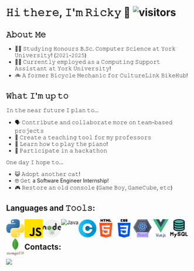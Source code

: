 # 𝙷𝚒 𝚝𝚑𝚎𝚛𝚎, 𝙸'𝚖 𝚁𝚒𝚌𝚔𝚢 </strong> 👋 ![visitors](https://visitor-badge.glitch.me/badge?page_id=Rickie457&left_color=black&right_color=blue) 
<!-- <img src="./img/cherry.gif" align="right" height=250vh/ width=70%> -->

## 𝙰𝚋𝚘𝚞𝚝 𝙼𝚎
  - 🧑‍🎓 𝚂𝚝𝚞𝚍𝚢𝚒𝚗𝚐 𝙷𝚘𝚗𝚘𝚞𝚛𝚜 𝙱.𝚂𝚌. 𝙲𝚘𝚖𝚙𝚞𝚝𝚎𝚛 𝚂𝚌𝚒𝚎𝚗𝚌𝚎 𝚊𝚝 𝚈𝚘𝚛𝚔 𝚄𝚗𝚒𝚟𝚎𝚛𝚜𝚒𝚝𝚢! (𝟸𝟶𝟸𝟷-𝟸𝟶𝟸𝟻)
  - 🧑‍💻 𝙲𝚞𝚛𝚛𝚎𝚗𝚝𝚕𝚢 𝚎𝚖𝚙𝚕𝚘𝚢𝚎𝚍 𝚊𝚜 𝚊 𝙲𝚘𝚖𝚙𝚞𝚝𝚒𝚗𝚐 𝚂𝚞𝚙𝚙𝚘𝚛𝚝 𝙰𝚜𝚜𝚒𝚜𝚝𝚊𝚗𝚝 𝚊𝚝 𝚈𝚘𝚛𝚔 𝚄𝚗𝚒𝚟𝚎𝚛𝚜𝚒𝚝𝚢!
  - 🚲 𝙰 𝚏𝚘𝚛𝚖𝚎𝚛 𝙱𝚒𝚌𝚢𝚌𝚕𝚎 𝙼𝚎𝚌𝚑𝚊𝚗𝚒𝚌 𝚏𝚘𝚛 𝙲𝚞𝚕𝚝𝚞𝚛𝚎𝙻𝚒𝚗𝚔 𝙱𝚒𝚔𝚎𝙷𝚞𝚋!

## 𝚆𝚑𝚊𝚝 𝙸'𝚖 𝚞𝚙 𝚝𝚘 
𝙸𝚗 𝚝𝚑𝚎 𝚗𝚎𝚊𝚛 𝚏𝚞𝚝𝚞𝚛𝚎 𝙸 𝚙𝚕𝚊𝚗 𝚝𝚘...
  - 🗣️ 𝙲𝚘𝚗𝚝𝚛𝚒𝚋𝚞𝚝𝚎 𝚊𝚗𝚍 𝚌𝚘𝚕𝚕𝚊𝚋𝚘𝚛𝚊𝚝𝚎 𝚖𝚘𝚛𝚎 𝚘𝚗 𝚝𝚎𝚊𝚖-𝚋𝚊𝚜𝚎𝚍 𝚙𝚛𝚘𝚓𝚎𝚌𝚝𝚜
  - 👀 𝙲𝚛𝚎𝚊𝚝𝚎 𝚊 𝚝𝚎𝚊𝚌𝚑𝚒𝚗𝚐 𝚝𝚘𝚘𝚕 𝚏𝚘𝚛 𝚖𝚢 𝚙𝚛𝚘𝚏𝚎𝚜𝚜𝚘𝚛𝚜
  - 🎹 𝙻𝚎𝚊𝚛𝚗 𝚑𝚘𝚠 𝚝𝚘 𝚙𝚕𝚊𝚢 𝚝𝚑𝚎 𝚙𝚒𝚊𝚗𝚘!
  - 👥 𝙿𝚊𝚛𝚝𝚒𝚌𝚒𝚙𝚊𝚝𝚎 𝚒𝚗 𝚊 𝚑𝚊𝚌𝚔𝚊𝚝𝚑𝚘𝚗

𝙾𝚗𝚎 𝚍𝚊𝚢 𝙸 𝚑𝚘𝚙𝚎 𝚝𝚘... 
  - 😺 𝙰𝚍𝚘𝚙𝚝 𝚊𝚗𝚘𝚝𝚑𝚎𝚛 𝚌𝚊𝚝!
  - 🤓 𝙶𝚎𝚝 a Software Engineer Internship!
  - 🎮 𝚁𝚎𝚜𝚝𝚘𝚛𝚎 𝚊𝚗 𝚘𝚕𝚍 𝚌𝚘𝚗𝚜𝚘𝚕𝚎 (𝙶𝚊𝚖𝚎 𝙱𝚘𝚢, 𝙶𝚊𝚖𝚎𝙲𝚞𝚋𝚎, 𝚎𝚝𝚌)

## Languages and 𝚃𝚘𝚘𝚕𝚜:

<img src="./img/python.png" height="50px" align="left" alt="Python.js"/>  
<img src="./img/js.png" height="50px" align="left" alt="JavaScript.js"/>  
<img src="./img/nodejs.png" height="50px" align="left" alt="Node.js"/>
<img src="./img/java-icon.jpg" height="50px" align="left" alt="Java"/>
<img src="./img/letter-c.png" height="50px" align="left" alt="C Language"/> 
<img src="./img/html-5.png" height="50px" align="left" alt="HTML5.js"/>
<img src="./img/css-3.png" height="50px" align="left" alt="CSS3.js"/>
<img src="./img/react.png" height="50px" align="left" alt="React.js"/> 
<img src="./img/vuejs.png" height="50px" align="left" alt="Vue.js"/> 
<img src="./img/mysql.png" height="50px" align="left" alt="MySQL"/> 
<img src="./img/mongodb.png" height="50px" align="left" alt="MongoDB"/> 
<br/><br/>

## Contacts:

[<img src="./img/linkedin-logo.png" height="40em" align="center"/>](https://www.linkedin.com/in/ricky-tran-b6938a22b/)

